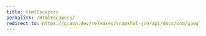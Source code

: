 ```yaml
---
title: HtmlEscapers
permalink: /HtmlEscapers/
redirect_to: https://guava.dev/releases/snapshot-jre/api/docs/com/google/common/html/HtmlEscapers.html
---
```


